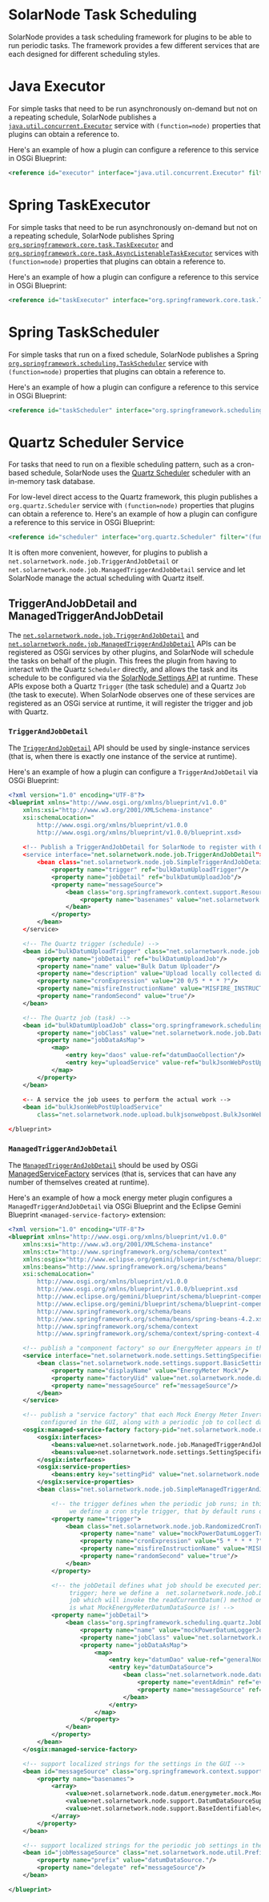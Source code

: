 # SolarNode Task Scheduling

SolarNode provides a task scheduling framework for plugins to be able to run periodic tasks.
The framework provides a few different services that are each designed for different scheduling
styles.

# Java Executor

For simple tasks that need to be run asynchronously on-demand but not on a repeating schedule,
SolarNode publishes a [`java.util.concurrent.Executor`][Executor] service with `(function=node)`
properties that plugins can obtain a reference to.

Here's an example of how a plugin can configure a reference to this service in OSGi Blueprint:

```xml
<reference id="executor" interface="java.util.concurrent.Executor" filter="(function=node)"/>
```

# Spring TaskExecutor

For simple tasks that need to be run asynchronously on-demand but not on a repeating schedule,
SolarNode publishes Spring [`org.springframework.core.task.TaskExecutor`][TaskExecutor] and 
[`org.springframework.core.task.AsyncListenableTaskExecutor`][AsyncListenableTaskExecutor]
services with `(function=node)` properties that plugins can obtain a reference to.

Here's an example of how a plugin can configure a reference to this service in OSGi Blueprint:

```xml
<reference id="taskExecutor" interface="org.springframework.core.task.TaskExecutor" filter="(function=node)"/>
```

# Spring TaskScheduler

For simple tasks that run on a fixed schedule, SolarNode publishes a Spring 
[`org.springframework.scheduling.TaskScheduler`][TaskScheduler] service with `(function=node)`
properties that plugins can obtain a reference to.

Here's an example of how a plugin can configure a reference to this service in OSGi Blueprint:

```xml
<reference id="taskScheduler" interface="org.springframework.scheduling.TaskScheduler" filter="(function=node)"/>
```

# Quartz Scheduler Service

For tasks that need to run on a flexible scheduling pattern, such as a cron-based schedule,
SolarNode uses the [Quartz Scheduler][quartz] scheduler with an in-memory task database.

For low-level direct access to the Quartz framework, this plugin publishes a `org.quartz.Scheduler`
service with `(function=node)` properties that plugins can obtain a reference to. Here's an example 
of how a plugin can configure a reference to this service in OSGi Blueprint:

```xml
<reference id="scheduler" interface="org.quartz.Scheduler" filter="(function=node)"/>
```

It is often more convenient, however, for plugins to publish a
`net.solarnetwork.node.job.TriggerAndJobDetail` or
`net.solarnetwork.node.job.ManagedTriggerAndJobDetail` service and let SolarNode manage the actual
scheduling with Quartz itself.

## TriggerAndJobDetail and ManagedTriggerAndJobDetail

The [`net.solarnetwork.node.job.TriggerAndJobDetail`][TriggerAndJobDetail] and
[`net.solarnetwork.node.job.ManagedTriggerAndJobDetail`][ManagedTriggerAndJobDetail] APIs can be
registered as OSGi services by other plugins, and SolarNode will schedule the tasks on behalf of
the plugin. This frees the plugin from having to interact with the Quartz `Scheduler` directly,
and allows the task and its schedule to be configured via the [SolarNode Settings API][settings] at
runtime. These APIs expose both a Quartz `Trigger` (the task schedule) and a Quartz `Job` (the task
to execute). When SolarNode observes one of these services are registered as an OSGi service at 
runtime, it will register the trigger and job with Quartz.

### `TriggerAndJobDetail`

The [`TriggerAndJobDetail`][TriggerAndJobDetail] API should be used by single-instance services 
(that is, when there is exactly one instance of the service at runtime).

Here's an example of how a plugin can configure a `TriggerAndJobDetail` via OSGi Blueprint:

```xml
<?xml version="1.0" encoding="UTF-8"?>
<blueprint xmlns="http://www.osgi.org/xmlns/blueprint/v1.0.0"
	xmlns:xsi="http://www.w3.org/2001/XMLSchema-instance"
	xsi:schemaLocation="
		http://www.osgi.org/xmlns/blueprint/v1.0.0
		http://www.osgi.org/xmlns/blueprint/v1.0.0/blueprint.xsd>
	
	<!-- Publish a TriggerAndJobDetail for SolarNode to register with Quartz --> 
	<service interface="net.solarnetwork.node.job.TriggerAndJobDetail">
		<bean class="net.solarnetwork.node.job.SimpleTriggerAndJobDetail">
			<property name="trigger" ref="bulkDatumUploadTrigger"/>
			<property name="jobDetail" ref="bulkDatumUploadJob"/>
			<property name="messageSource">
				<bean class="org.springframework.context.support.ResourceBundleMessageSource">
					<property name="basenames" value="net.solarnetwork.node.upload.bulkjsonwebpost.JOBS"/>
				</bean>
			</property>
		</bean>
	</service>

	<!-- The Quartz trigger (schedule) --> 
	<bean id="bulkDatumUploadTrigger" class="net.solarnetwork.node.job.RandomizedCronTriggerFactoryBean">
		<property name="jobDetail" ref="bulkDatumUploadJob"/>
		<property name="name" value="Bulk Datum Uploader"/>
		<property name="description" value="Upload locally collected data to SolarNetwork"/>
		<property name="cronExpression" value="20 0/5 * * * ?"/>
		<property name="misfireInstructionName" value="MISFIRE_INSTRUCTION_DO_NOTHING"/>
		<property name="randomSecond" value="true"/>
	</bean>

	<!-- The Quartz job (task) --> 
	<bean id="bulkDatumUploadJob" class="org.springframework.scheduling.quartz.JobDetailFactoryBean">
		<property name="jobClass" value="net.solarnetwork.node.job.DatumDaoBulkUploadJob"/>
		<property name="jobDataAsMap">
			<map>
				<entry key="daos" value-ref="datumDaoCollection"/>
				<entry key="uploadService" value-ref="bulkJsonWebPostUploadService"/>
			</map>
		</property>
	</bean>
	
	<-- A service the job usees to perform the actual work -->
	<bean id="bulkJsonWebPostUploadService" 
		class="net.solarnetwork.node.upload.bulkjsonwebpost.BulkJsonWebPostUploadService"/>

</blueprint>
```

### `ManagedTriggerAndJobDetail`

The [`ManagedTriggerAndJobDetail`][ManagedTriggerAndJobDetail] should be used by OSGi 
[ManagedServiceFactory][ManagedServiceFactory] services (that is, services that can have any 
number of themselves created at runtime).

Here's an example of how a mock energy meter plugin configures a `ManagedTriggerAndJobDetail` via 
OSGi Blueprint and the Eclipse Gemini Blueprint `<managed-service-factory>` extension:

```xml
<?xml version="1.0" encoding="UTF-8"?>
<blueprint xmlns="http://www.osgi.org/xmlns/blueprint/v1.0.0"
	xmlns:xsi="http://www.w3.org/2001/XMLSchema-instance"
	xmlns:ctx="http://www.springframework.org/schema/context"
	xmlns:osgix="http://www.eclipse.org/gemini/blueprint/schema/blueprint-compendium"
	xmlns:beans="http://www.springframework.org/schema/beans"
	xsi:schemaLocation="
		http://www.osgi.org/xmlns/blueprint/v1.0.0
		http://www.osgi.org/xmlns/blueprint/v1.0.0/blueprint.xsd
		http://www.eclipse.org/gemini/blueprint/schema/blueprint-compendium
		http://www.eclipse.org/gemini/blueprint/schema/blueprint-compendium/gemini-blueprint-compendium.xsd
		http://www.springframework.org/schema/beans
		http://www.springframework.org/schema/beans/spring-beans-4.2.xsd
		http://www.springframework.org/schema/context
		http://www.springframework.org/schema/context/spring-context-4.2.xsd">

	<!-- publish a "component factory" so our EnergyMeter appears in the settings GUI -->
	<service interface="net.solarnetwork.node.settings.SettingSpecifierProviderFactory">
		<bean class="net.solarnetwork.node.settings.support.BasicSettingSpecifierProviderFactory">
			<property name="displayName" value="EnergyMeter Mock"/>
			<property name="factoryUid" value="net.solarnetwork.node.datum.energymeter.mock"/>
			<property name="messageSource" ref="messageSource"/>
		</bean>
	</service>

	<!-- publish a "service factory" that each Mock Energy Meter Inverter component instance can be
	     configured in the GUI, along with a periodic job to collect datum from it -->
	<osgix:managed-service-factory factory-pid="net.solarnetwork.node.datum.energymeter.mock" autowire-on-update="true">
		<osgix:interfaces>
			<beans:value>net.solarnetwork.node.job.ManagedTriggerAndJobDetail</beans:value>
			<beans:value>net.solarnetwork.node.settings.SettingSpecifierProvider</beans:value>
		</osgix:interfaces>
		<osgix:service-properties>
			<beans:entry key="settingPid" value="net.solarnetwork.node.datum.energymeter.mock"/>
		</osgix:service-properties>
		<bean class="net.solarnetwork.node.job.SimpleManagedTriggerAndJobDetail">

			<!-- the trigger defines when the periodic job runs; in this case
			     we define a cron style trigger, that by default runs once/minute -->
			<property name="trigger">
				<bean class="net.solarnetwork.node.job.RandomizedCronTriggerFactoryBean">
					<property name="name" value="mockPowerDatumLoggerTrigger"/>
					<property name="cronExpression" value="5 * * * * ?"/>
					<property name="misfireInstructionName" value="MISFIRE_INSTRUCTION_DO_NOTHING"/>
					<property name="randomSecond" value="true"/>
				</bean>
			</property>

			<!-- the jobDetail defines what job should be executed periodically by the
			     trigger; here we define a  net.solarnetwork.node.job.DatumDataSourceManagedLoggerJob
			     job which will invoke the readCurrentDatum() method on a DatumDataSource, which
			     is what MockEnergyMeterDatumDataSource is! -->
			<property name="jobDetail">
				<bean class="org.springframework.scheduling.quartz.JobDetailFactoryBean">
					<property name="name" value="mockPowerDatumLoggerJob"/>
					<property name="jobClass" value="net.solarnetwork.node.job.DatumDataSourceManagedLoggerJob"/>
					<property name="jobDataAsMap">
						<map>
							<entry key="datumDao" value-ref="generalNodeDatumDao"/>
							<entry key="datumDataSource">
								<bean class="net.solarnetwork.node.datum.energymeter.mock.MockEnergyMeterDatumSource">
									<property name="eventAdmin" ref="eventAdmin"/>
									<property name="messageSource" ref="jobMessageSource"/>
								</bean>
							</entry>
						</map>
					</property>
				</bean>
			</property>
		</bean>
	</osgix:managed-service-factory>

	<!-- support localized strings for the settings in the GUI -->
	<bean id="messageSource" class="org.springframework.context.support.ResourceBundleMessageSource">
		<property name="basenames">
			<array>
				<value>net.solarnetwork.node.datum.energymeter.mock.MockEnergyMeterDatumSource</value>
				<value>net.solarnetwork.node.support.DatumDataSourceSupport</value>
				<value>net.solarnetwork.node.support.BaseIdentifiable</value>
			</array>
		</property>
	</bean>

	<!-- support localized strings for the periodic job settings in the GUI -->
	<bean id="jobMessageSource" class="net.solarnetwork.node.util.PrefixedMessageSource">
		<property name="prefix" value="datumDataSource."/>
		<property name="delegate" ref="messageSource"/>
	</bean>

</blueprint>
```



[AsyncListenableTaskExecutor]: https://docs.spring.io/spring-framework/docs/4.3.x/javadoc-api/org/springframework/core/task/AsyncListenableTaskExecutor.html
[Executor]: https://docs.oracle.com/javase/8/docs/api/java/util/concurrent/Executor.html
[quartz]: http://www.quartz-scheduler.org/documentation/quartz-2.2.2/
[ManagedTriggerAndJobDetail]: ../src/net/solarnetwork/node/job/ManagedTriggerAndJobDetail.java
[ManagedServiceFactory]: https://docs.osgi.org/javadoc/r4v42/org/osgi/service/cm/ManagedServiceFactory.html
[settings]: ../Settings.md
[TaskExecutor]: https://docs.spring.io/spring-framework/docs/4.3.x/javadoc-api/org/springframework/core/task/TaskExecutor.html
[TaskScheduler]: https://docs.spring.io/spring-framework/docs/4.3.x/javadoc-api/org/springframework/scheduling/TaskScheduler.html
[TriggerAndJobDetail]: ../src/net/solarnetwork/node/job/TriggerAndJobDetail.java
